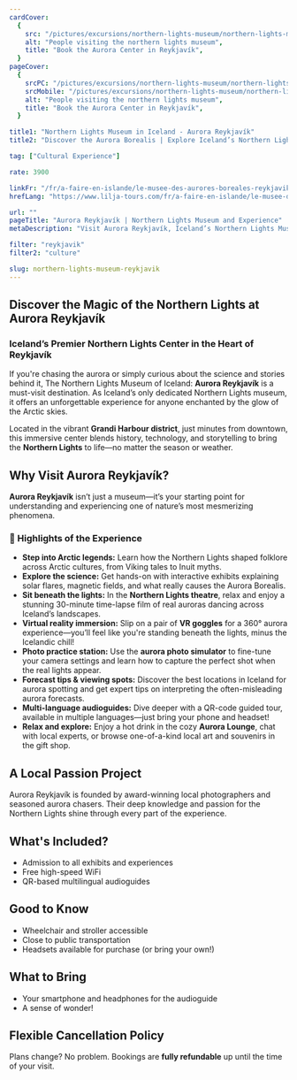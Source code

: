 ```yaml
---
cardCover:
  {
    src: "/pictures/excursions/northern-lights-museum/northern-lights-museum-card.webp",
    alt: "People visiting the northern lights museum",
    title: "Book the Aurora Center in Reykjavík",
  }
pageCover:
  {
    srcPC: "/pictures/excursions/northern-lights-museum/northern-lights-museum-header-pc.webp",
    srcMobile: "/pictures/excursions/northern-lights-museum/northern-lights-museum-header-mobile.webp",
    alt: "People visiting the northern lights museum",
    title: "Book the Aurora Center in Reykjavík",
  }

title1: "Northern Lights Museum in Iceland - Aurora Reykjavík"
title2: "Discover the Aurora Borealis | Explore Iceland’s Northern Lights Museum"

tag: ["Cultural Experience"]

rate: 3900

linkFr: "/fr/a-faire-en-islande/le-musee-des-aurores-boreales-reykjavik/"
hrefLang: "https://www.lilja-tours.com/fr/a-faire-en-islande/le-musee-des-aurores-boreales-reykjavik/"

url: ""
pageTitle: "Aurora Reykjavík | Northern Lights Museum and Experience"
metaDescription: "Visit Aurora Reykjavík, Iceland’s Northern Lights Museum. Explore interactive exhibits, VR experiences, and learn about the Aurora Borealis. A must-see in Reykjavík!"

filter: "reykjavik"
filter2: "culture"

slug: northern-lights-museum-reykjavik
---
```


## Discover the Magic of the Northern Lights at Aurora Reykjavík

### Iceland’s Premier Northern Lights Center in the Heart of Reykjavík

If you're chasing the aurora or simply curious about the science and stories behind it, The Northern Lights Museum of Iceland: **Aurora Reykjavík** is a must-visit destination. As Iceland’s only dedicated Northern Lights museum, it offers an unforgettable experience for anyone enchanted by the glow of the Arctic skies.

Located in the vibrant **Grandi Harbour district**, just minutes from downtown, this immersive center blends history, technology, and storytelling to bring the **Northern Lights** to life—no matter the season or weather.

## Why Visit Aurora Reykjavík?

**Aurora Reykjavík** isn’t just a museum—it’s your starting point for understanding and experiencing one of nature’s most mesmerizing phenomena.

### 🌌 Highlights of the Experience

- **Step into Arctic legends:** Learn how the Northern Lights shaped folklore across Arctic cultures, from Viking tales to Inuit myths.
- **Explore the science:** Get hands-on with interactive exhibits explaining solar flares, magnetic fields, and what really causes the Aurora Borealis.
- **Sit beneath the lights:** In the **Northern Lights theatre**, relax and enjoy a stunning 30-minute time-lapse film of real auroras dancing across Iceland’s landscapes.
- **Virtual reality immersion:** Slip on a pair of **VR goggles** for a 360° aurora experience—you’ll feel like you're standing beneath the lights, minus the Icelandic chill!
- **Photo practice station:** Use the **aurora photo simulator** to fine-tune your camera settings and learn how to capture the perfect shot when the real lights appear.
- **Forecast tips & viewing spots:** Discover the best locations in Iceland for aurora spotting and get expert tips on interpreting the often-misleading aurora forecasts.
- **Multi-language audioguides:** Dive deeper with a QR-code guided tour, available in multiple languages—just bring your phone and headset!
- **Relax and explore:** Enjoy a hot drink in the cozy **Aurora Lounge**, chat with local experts, or browse one-of-a-kind local art and souvenirs in the gift shop.

## A Local Passion Project

Aurora Reykjavík is founded by award-winning local photographers and seasoned aurora chasers. Their deep knowledge and passion for the Northern Lights shine through every part of the experience.

## What's Included?

- Admission to all exhibits and experiences
- Free high-speed WiFi
- QR-based multilingual audioguides

## Good to Know

- Wheelchair and stroller accessible
- Close to public transportation
- Headsets available for purchase (or bring your own!)

## What to Bring

- Your smartphone and headphones for the audioguide
- A sense of wonder!

## Flexible Cancellation Policy

Plans change? No problem. Bookings are **fully refundable** up until the time of your visit.

<script type="text/javascript" src="https://widgets.bokun.io/assets/javascripts/apps/build/BokunWidgetsLoader.js?bookingChannelUUID=97236c68-b945-4a96-8587-660bdc4c45fd" async></script>

<div class="bokunWidget" data-src="https://widgets.bokun.io/online-sales/97236c68-b945-4a96-8587-660bdc4c45fd/experience-calendar/10871"></div>
